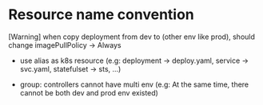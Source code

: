 # Resource name convention
[Warning] when copy deployment from dev to (other env like prod), should change imagePullPolicy -> Always

* use alias as k8s resource (e.g: deployment -> deploy.yaml, service -> svc.yaml, statefulset -> sts, ...)

* group: controllers cannot have multi env (e.g: At the same time, there cannot be both dev and prod env existed)


